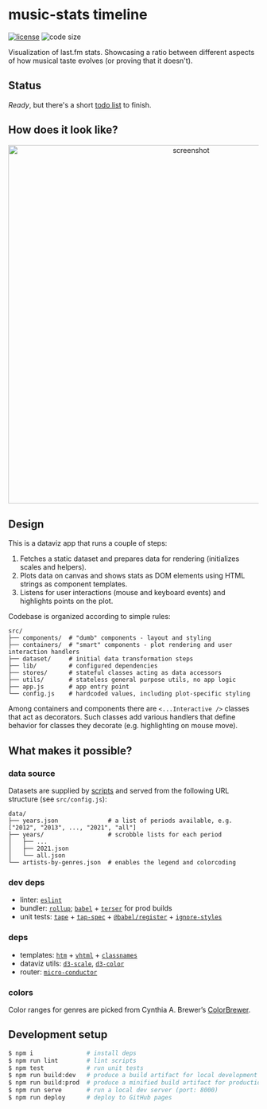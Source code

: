 # music-stats timeline

  [![license][license-image]][license-url]
  ![code size][code-size-image]

Visualization of last.fm stats.
Showcasing a ratio between different aspects of how musical taste evolves (or proving that it doesn't).

## Status
*Ready*, but there's a short [todo list](/docs/todo.md) to finish.

## How does it look like?
<p align="center">
  <a href="https://user-images.githubusercontent.com/2470363/77892505-62a8e080-727b-11ea-8a2b-39e2838e70e0.png">
    <img width="720" alt="screenshot" src="https://user-images.githubusercontent.com/2470363/77892505-62a8e080-727b-11ea-8a2b-39e2838e70e0.png" />
  </a>
</p>

## Design
This is a dataviz app that runs a couple of steps:
1. Fetches a static dataset and prepares data for rendering (initializes scales and helpers).
1. Plots data on canvas and shows stats as DOM elements using HTML strings as component templates.
1. Listens for user interactions (mouse and keyboard events) and highlights points on the plot.

Codebase is organized according to simple rules:
```
src/
├── components/  # "dumb" components - layout and styling
├── containers/  # "smart" components - plot rendering and user interaction handlers
├── dataset/     # initial data transformation steps
├── lib/         # configured dependencies
├── stores/      # stateful classes acting as data accessors
├── utils/       # stateless general purpose utils, no app logic
├── app.js       # app entry point
└── config.js    # hardcoded values, including plot-specific styling
```

Among containers and components there are `<...Interactive />` classes that act as decorators.
Such classes add various handlers that define behavior for classes they decorate (e.g. highlighting on mouse move).

## What makes it possible?
### data source
Datasets are supplied by [scripts](https://github.com/music-stats/scripts#scrobble-timeline) and served from the following URL structure (see `src/config.js`):
```
data/
├── years.json              # a list of periods available, e.g. ["2012", "2013", ..., "2021", "all"]
├── years/                  # scrobble lists for each period
│   ├── ...
│   ├── 2021.json
│   └── all.json
└── artists-by-genres.json  # enables the legend and colorcoding
```

### dev deps
* linter: [`eslint`](https://eslint.org/)
* bundler: [`rollup`](https://github.com/rollup/rollup); [`babel`](https://babeljs.io/) + [`terser`](https://github.com/terser/terser) for prod builds
* unit tests: [`tape`](https://github.com/substack/tape) + [`tap-spec`](https://github.com/scottcorgan/tap-spec) + [`@babel/register`](https://babeljs.io/docs/en/babel-register) + [`ignore-styles`](https://github.com/bkonkle/ignore-styles)

### deps
* templates: [`htm`](https://github.com/developit/htm) + [`vhtml`](https://github.com/developit/vhtml) + [`classnames`](https://github.com/JedWatson/classnames)
* dataviz utils: [`d3-scale`](https://github.com/d3/d3-scale), [`d3-color`](https://github.com/d3/d3-color)
* router: [`micro-conductor`](https://github.com/oleksmarkh/micro-conductor)

### colors
Color ranges for genres are picked from Cynthia A. Brewer’s [ColorBrewer](http://colorbrewer2.org/).

## Development setup
```bash
$ npm i               # install deps
$ npm run lint        # lint scripts
$ npm test            # run unit tests
$ npm run build:dev   # produce a build artifact for local development
$ npm run build:prod  # produce a minified build artifact for production
$ npm run serve       # run a local dev server (port: 8000)
$ npm run deploy      # deploy to GitHub pages
```

[license-image]: https://img.shields.io/github/license/music-stats/timeline.svg?style=flat-square
[license-url]: https://github.com/music-stats/timeline/blob/master/LICENSE
[code-size-image]: https://img.shields.io/github/languages/code-size/music-stats/timeline.svg?style=flat-square
